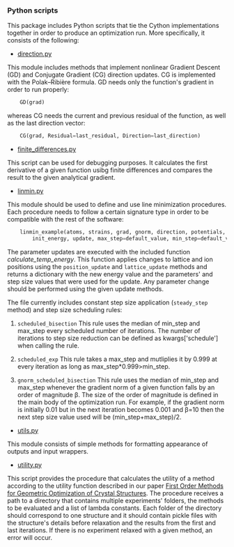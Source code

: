### Python scripts

This package includes Python scripts that tie the Cython implementations together in order to produce an optimization run. More specifically, it consists of the following:

* [direction.py](direction.py)

This module includes methods that implement nonlinear Gradient Descent (GD) and Conjugate Gradient (CG) direction updates. CG is implemented with the Polak–Ribière formula.
GD needs only the function's gradient in order to run properly:
```python
	GD(grad)

```

whereas CG needs the current and previous residual of the function, as well as the last direction vector:
```python
	CG(grad, Residual=last_residual, Direction=last_direction)

```

* [finite_differences.py](finite_differences.py)

This script can be used for debugging purposes. It calculates the first derivative of a given function usibg finite differences and compares the result to the given analytical gradient.

* [linmin.py](linmin.py)

This module should be used to define and use line minimization procedures. Each procedure needs to follow a certain signature type in order to be compatible with the rest of the software:
```python
	linmin_example(atoms, strains, grad, gnorm, direction, potentials,
		init_energy, update, max_step=default_value, min_step=default_value, **kwargs)

```
The parameter updates are executed with the included function *calculate_temp_energy*. This function applies changes to lattice and ion positions using the `position_update` and `lattice_update` methods and returns a dictionary with the new energy value and the parameters' and step size values that were used for the update. Any parameter change should be performed using the given update methods. 


The file currently includes constant step size application (`steady_step` method) and step size scheduling rules:
1. `scheduled_bisection`
	This rule uses the median of min_step and max_step every scheduled number of iterations. The number of iterations to step size reduction can be defined as kwargs['schedule'] when calling the rule.

2. `scheduled_exp`
	This rule takes a max_step and mutliplies it by 0.999 at every iteration as long as max_step\*0.999>min_step.

3. `gnorm_scheduled_bisection`
	This rule uses the median of min_step and max_step whenever the gradient norm of a given function falls by an order of magnitude β. The size of the order of magnitude is defined in the main body of the optimization run. For example, if the gradient norm is initially 0.01 but in the next iteration becomes 0.001 and β=10 then the next step size value used will be (min_step+max_step)/2. 

* [utils.py](utils.py)

This module consists of simple methods for formatting appearance of outputs and input wrappers.

* [utility.py](utility.py)

This script provides the procedure that calculates the utility of a method according to the utility function described in our paper [First Order Methods for Geometric Optimization of Crystal Structures](https://arxiv.org/abs/2301.12941). The procedure receives a path to a directory that contains multiple experiments' folders, the methods to be evaluated and a list of lambda constants. Each folder of the directory should correspond to one structure and it should contain pickle files with the structure's details before relaxation and the results from the first and last iterations. If there is no experiment relaxed with a given method, an error will occur. 